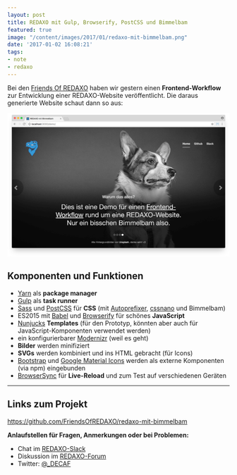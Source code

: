 ```yaml
---
layout: post
title: REDAXO mit Gulp, Browserify, PostCSS und Bimmelbam
featured: true
image: "/content/images/2017/01/redaxo-mit-bimmelbam.png"
date: '2017-01-02 16:08:21'
tags:
- note
- redaxo
---
```


Bei den [Friends Of REDAXO](https://github.com/FriendsOfREDAXO/Info) haben wir gestern einen __Frontend-Workflow__ zur Entwicklung einer REDAXO-Website veröffentlicht. Die daraus generierte Website schaut dann so aus:

<a href="https://github.com/FriendsOfREDAXO/redaxo-mit-bimmelbam"><img style="outline: none;" src="/content/images/2017/01/redaxo-mit-bimmelbam.png" alt="Screenshot"></a>

## Komponenten und Funktionen

* [Yarn](https://yarnpkg.com) als __package manager__
* [Gulp](http://gulpjs.com) als __task runner__
* [Sass](http://sass-lang.com) und [PostCSS](http://postcss.org) für __CSS__ (mit [Autoprefixer](http://autoprefixer.github.io), [cssnano](http://cssnano.co) und Bimmelbam)
* ES2015 mit [Babel](http://babeljs.io) und [Browserify](http://browserify.org) für schönes __JavaScript__
* [Nunjucks](https://mozilla.github.io/nunjucks/) __Templates__ (für den Prototyp, könnten aber auch für JavaScript-Komponenten verwendet werden)
* ein konfigurierbarer [Modernizr](https://modernizr.com) (weil es geht)
* __Bilder__ werden minifiziert
* __SVGs__ werden kombiniert und ins HTML gebracht (für Icons)
* [Bootstrap](http://getbootstrap.com) und [Google Material Icons](https://material.io/icons/) werden als externe Komponenten (via npm) eingebunden
* [BrowserSync](https://www.browsersync.io) für __Live-Reload__ und zum Test auf verschiedenen Geräten

---

## Links zum Projekt

https://github.com/FriendsOfREDAXO/redaxo-mit-bimmelbam

__Anlaufstellen für Fragen, Anmerkungen oder bei Problemen:__

* Chat im [REDAXO-Slack](http://www.redaxo.org/slack/)
* Diskussion im [REDAXO-Forum](http://www.redaxo.org/de/forum/allgemeines-f39/frontend-workflow-fur-redaxo-mit-gulp-browserify-postcss-t21541.html)
* Twitter: [@_DECAF](https://twitter.com/_DECAF)